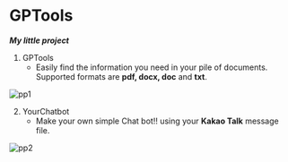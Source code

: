 # GPTools
  ***My little project***

1. GPTools
   - Easily find the information you need in your pile of documents. Supported formats are **pdf, docx, doc** and **txt**.

![pp1](https://github.com/minsminsKR/GPTools/assets/111733617/29fce4cf-b41b-41cb-8156-9e89b5dc8313)



2. YourChatbot
   - Make your own simple Chat bot!! using your **Kakao Talk** message file.

![pp2](https://github.com/minsminsKR/GPTools/assets/111733617/1388b4e9-decd-4bb5-bd58-641dfc5f388e)
